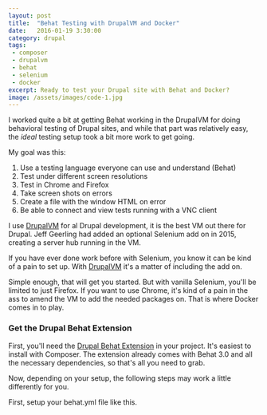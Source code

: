 ```yaml
---
layout: post
title:  "Behat Testing with DrupalVM and Docker"
date:   2016-01-19 3:30:00
category: drupal
tags:
 - composer
 - drupalvm
 - behat
 - selenium
 - docker
excerpt: Ready to test your Drupal site with Behat and Docker?
image: /assets/images/code-1.jpg
---
```


I worked quite a bit at getting Behat working in the DrupalVM for
doing behavioral testing of Drupal sites, and while that part was relatively easy, the _ideal_
testing setup took a bit more work to get going.

My goal was this:

1. Use a testing language everyone can use and understand (Behat)
2. Test under different screen resolutions
3. Test in Chrome and Firefox
4. Take screen shots on errors
5. Create a file with the window HTML on error
6. Be able to connect and view tests running with a VNC client

I use [DrupalVM](http://www.drupalvm.com) for al Drupal development, it is the best VM out there for Drupal. Jeff Geerling had added an optional Selenium add on in 2015, creating a server hub running in the VM.

If you have ever done work before with Selenium, you know it can be kind of a pain to set up. With [DrupalVM](http://www.drupalvm.com) it's a matter of including the add on.

Simple enough, that will get you started. But with vanilla Selenium, you'll be limited to just Firefox. If you want to use Chrome, it's kind of a pain in the ass to amend the VM to add the needed packages on. That is where Docker comes in to play.

### Get the Drupal Behat Extension

First, you'll need the [Drupal Behat Extension](https://github.com/jhedstrom/drupalextension) in your project. It's easiest to install with Composer. The extension already comes with Behat 3.0 and all the necessary dependencies, so that's all you need to grab.

Now, depending on your setup, the following steps may work a little differently for you.

First, setup your behat.yml file like this.
